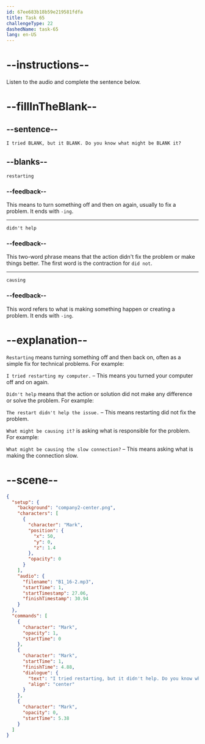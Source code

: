```yaml
---
id: 67ee683b18b59e219581fdfa
title: Task 65
challengeType: 22
dashedName: task-65
lang: en-US
---
```


<!-- (Audio) Mark: I tried restarting, but it didn't help. Do you know what might be causing it? -->

# --instructions--

Listen to the audio and complete the sentence below.

# --fillInTheBlank--

## --sentence--

`I tried BLANK, but it BLANK. Do you know what might be BLANK it?`

## --blanks--

`restarting`

### --feedback--

This means to turn something off and then on again, usually to fix a problem. It ends with `-ing`.

---

`didn't help`

### --feedback--

This two-word phrase means that the action didn't fix the problem or make things better. The first word is the contraction for `did not`.

---

`causing`

### --feedback--

This word refers to what is making something happen or creating a problem. It ends with `-ing`.

# --explanation--

`Restarting` means turning something off and then back on, often as a simple fix for technical problems. For example:

`I tried restarting my computer.` – This means you turned your computer off and on again.

`Didn't help` means that the action or solution did not make any difference or solve the problem. For example:

`The restart didn't help the issue.` – This means restarting did not fix the problem.

`What might be causing it?` is asking what is responsible for the problem. For example:

`What might be causing the slow connection?` – This means asking what is making the connection slow.

# --scene--

```json
{
  "setup": {
    "background": "company2-center.png",
    "characters": [
      {
        "character": "Mark",
        "position": {
          "x": 50,
          "y": 0,
          "z": 1.4
        },
        "opacity": 0
      }
    ],
    "audio": {
      "filename": "B1_16-2.mp3",
      "startTime": 1,
      "startTimestamp": 27.06,
      "finishTimestamp": 30.94
    }
  },
  "commands": [
    {
      "character": "Mark",
      "opacity": 1,
      "startTime": 0
    },
    {
      "character": "Mark",
      "startTime": 1,
      "finishTime": 4.88,
      "dialogue": {
        "text": "I tried restarting, but it didn't help. Do you know what might be causing it?",
        "align": "center"
      }
    },
    {
      "character": "Mark",
      "opacity": 0,
      "startTime": 5.38
    }
  ]
}
```
